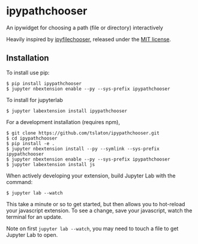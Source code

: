 ipypathchooser
===============================

An ipywidget for choosing a path (file or directory) interactively

Heavily inspired by [ipyfilechooser](https://github.com/crahan/ipyfilechooser), released under the [MIT license](https://github.com/crahan/ipyfilechooser/blob/master/LICENSE).

Installation
------------

To install use pip:

    $ pip install ipypathchooser
    $ jupyter nbextension enable --py --sys-prefix ipypathchooser

To install for jupyterlab

    $ jupyter labextension install ipypathchooser

For a development installation (requires npm),

    $ git clone https://github.com/tslaton/ipypathchooser.git
    $ cd ipypathchooser
    $ pip install -e .
    $ jupyter nbextension install --py --symlink --sys-prefix ipypathchooser
    $ jupyter nbextension enable --py --sys-prefix ipypathchooser
    $ jupyter labextension install js

When actively developing your extension, build Jupyter Lab with the command:

    $ jupyter lab --watch

This take a minute or so to get started, but then allows you to hot-reload your javascript extension.
To see a change, save your javascript, watch the terminal for an update.

Note on first `jupyter lab --watch`, you may need to touch a file to get Jupyter Lab to open.

